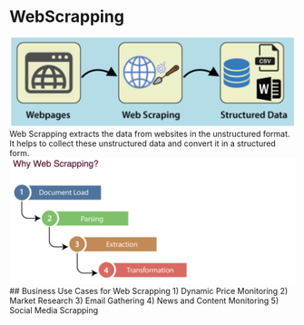 # WebScrapping
<img src="./scraping.png">
Web Scrapping extracts the data from websites in the unstructured format. It helps to collect these unstructured data and convert it in a structured form.
<img src="./ScrappingProcess.png">
## Business Use Cases for Web Scrapping 
 1) Dynamic Price Monitoring                 
 2) Market Research                        
 3) Email Gathering                        
 4) News and Content Monitoring                        
 5) Social Media Scrapping                             